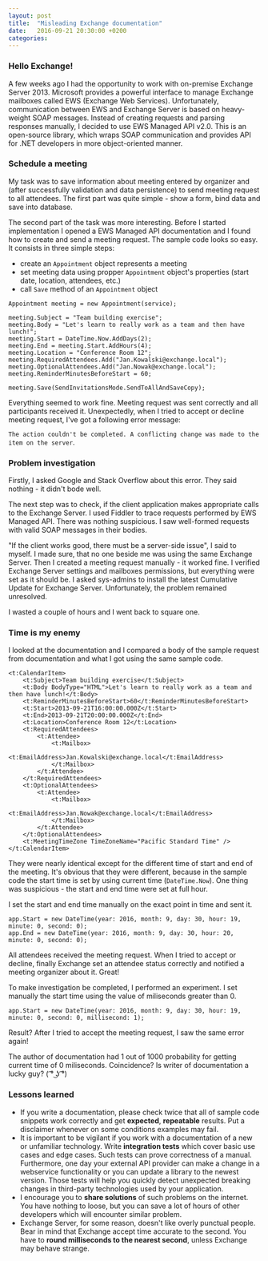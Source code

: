 ```yaml
---
layout: post
title:  "Misleading Exchange documentation"
date:   2016-09-21 20:30:00 +0200
categories: 
---
```


### Hello Exchange!

A few weeks ago I had the opportunity to work with on-premise Exchange Server 2013. Microsoft provides a powerful interface to manage Exchange mailboxes called EWS (Exchange Web Services). Unfortunately, communication between EWS and Exchange Server is based on heavy-weight SOAP messages. Instead of creating requests and parsing responses manually, I decided to use EWS Managed API v2.0. This is an open-source library, which wraps SOAP communication and provides API for .NET developers in more object-oriented manner. 

### Schedule a meeting

My task was to save information about meeting entered by organizer and (after successfully validation and data persistence) to send meeting request to all attendees. The first part was quite simple - show a form, bind data and save into database.

The second part of the task was more interesting. Before I started implementation I opened a EWS Managed API documentation and I found how to create and send a meeting request. The sample code looks so easy. It consists in three simple steps:
* create an `Appointment` object represents a meeting
* set meeting data using propper `Appointment` object's properties (start date, location, attendees, etc.)
* call `Save` method of an `Appointment` object  

<pre><code class="cs">Appointment meeting = new Appointment(service);

meeting.Subject = "Team building exercise";
meeting.Body = "Let's learn to really work as a team and then have lunch!";
meeting.Start = DateTime.Now.AddDays(2);            
meeting.End = meeting.Start.AddHours(4);
meeting.Location = "Conference Room 12";
meeting.RequiredAttendees.Add("Jan.Kowalski@exchange.local");
meeting.OptionalAttendees.Add("Jan.Nowak@exchange.local");
meeting.ReminderMinutesBeforeStart = 60;

meeting.Save(SendInvitationsMode.SendToAllAndSaveCopy);
</code></pre>

Everything seemed to work fine. Meeting request was sent correctly and all participants received it. Unexpectedly, when I tried to accept or decline meeting request, I've got a following error message: 

 
`The action couldn't be completed. A conflicting change was made to the item on the server`.

### Problem investigation

Firstly, I asked Google and Stack Overflow about this error. They said nothing - it didn't bode well. 

The next step was to check, if the client application makes appropriate calls to the Exchange Server. I used Fiddler to trace requests performed by EWS Managed API. There was nothing suspicious. I saw well-formed requests with valid SOAP messages in their bodies.

"If the client works good, there must be a server-side issue", I said to myself. I made sure, that no one beside me was using the same Exchange Server. Then I created a meeting request manually - it worked fine. I verified Exchange Server settings and mailboxes permissions, but everything were set as it should be. I asked sys-admins to install the latest Cumulative Update for Exchange Server. Unfortunately, the problem remained unresolved. 

I wasted a couple of hours and I went back to square one. 

### Time is my enemy

I looked at the documentation and I compared a body of the sample request from documentation and what I got using the same sample code. 

<pre><code class="xml">&lt;t:CalendarItem&gt;
    &lt;t:Subject&gt;Team building exercise&lt;/t:Subject&gt;
    &lt;t:Body BodyType="HTML"&gt;Let's learn to really work as a team and then have lunch!&lt;/t:Body&gt;
    &lt;t:ReminderMinutesBeforeStart&gt;60&lt;/t:ReminderMinutesBeforeStart&gt;
    &lt;t:Start&gt;2013-09-21T16:00:00.000Z&lt;/t:Start&gt;
    &lt;t:End&gt;2013-09-21T20:00:00.000Z&lt;/t:End&gt;
    &lt;t:Location&gt;Conference Room 12&lt;/t:Location&gt;
    &lt;t:RequiredAttendees&gt;
        &lt;t:Attendee&gt;
            &lt;t:Mailbox&gt;
                &lt;t:EmailAddress&gt;Jan.Kowalski@exchange.local&lt;/t:EmailAddress&gt;
            &lt;/t:Mailbox&gt;
        &lt;/t:Attendee&gt;
    &lt;/t:RequiredAttendees&gt;
    &lt;t:OptionalAttendees&gt;
        &lt;t:Attendee&gt;
            &lt;t:Mailbox&gt;
                &lt;t:EmailAddress&gt;Jan.Nowak@exchange.local&lt;/t:EmailAddress&gt;
            &lt;/t:Mailbox&gt;
        &lt;/t:Attendee&gt;
    &lt;/t:OptionalAttendees&gt;
    &lt;t:MeetingTimeZone TimeZoneName="Pacific Standard Time" /&gt;
&lt;/t:CalendarItem&gt;
</code></pre>

They were nearly identical except for the different time of start and end of the meeting. It's obvious that they were different, because in the sample code the start time is set by using current time (`DateTime.Now`). One thing was suspicious - the start and end time were set at full hour.

I set the start and end time manually on the exact point in time and sent it. 

<pre><code class="cs">app.Start = new DateTime(year: 2016, month: 9, day: 30, hour: 19, minute: 0, second: 0);
app.End = new DateTime(year: 2016, month: 9, day: 30, hour: 20, minute: 0, second: 0);
</code></pre>

All attendees received the meeting request. When I tried to accept or decline, finally Exchange set an attendee status correctly and notified a meeting organizer about it. Great!

To make investigation be completed, I performed an experiment. I set manually the start time using the value of miliseconds greater than 0.

<pre><code class="cs">app.Start = new DateTime(year: 2016, month: 9, day: 30, hour: 19, minute: 0, second: 0, millisecond: 1);
</code></pre>

Result? After I tried to accept the meeting request, I saw the same error again!

The author of documentation had 1 out of 1000 probability for getting current time of 0 miliseconds. Coincidence? Is writer of documentation a lucky guy? ( ͡° ͜ʖ ͡°)

### Lessons learned

* If you write a documentation, please check twice that all of sample code snippets work correctly and get **expected**, **repeatable** results. Put a disclaimer whenever on some conditions examples may fail.
* It is important to be vigilant if you work with a documentation of a new or unfamiliar technology. Write **integration tests** which cover basic use cases and edge cases. Such tests can prove correctness of a manual. Furthermore, one day your external API provider can make a change in a webservice functionality or you can update a library to the newest version. Those tests will help you quickly detect unexpected breaking changes in third-party technologies used by your application.
* I encourage you to **share solutions** of such problems on the internet. You have nothing to loose, but you can save a lot of hours of other developers which will encounter similar problem.
* Exchange Server, for some reason, doesn't like overly punctual people. Bear in mind that Exchange accept time accurate to the second. You have to **round milliseconds to the nearest second**, unless Exchange may behave strange.





